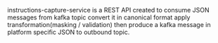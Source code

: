 instructions-capture-service is a REST API created to consume JSON messages from kafka topic 
convert it in canonical format
apply transformation(masking / validation)
then produce a kafka message in platform specific JSON to outbound topic.
